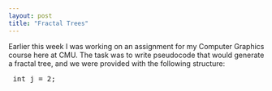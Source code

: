 ```yaml
---
layout: post
title: "Fractal Trees"
---
```

<link href="/src/prettify.css" type="text/css" rel="stylesheet" />
<script type="text/javascript" src="/src/prettify.js"></script>
<div onload="prettyPrint()"></div>
Earlier this week I was working on an assignment for my Computer Graphics course here at CMU. The task was to write pseudocode that would generate a fractal tree, and we were provided with the following structure:

<pre> int j = 2;</pre>
